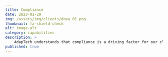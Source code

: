 ```yaml
---
title: Compliance
date: 2023-01-29
img: /assets/img/clients/dova_01.png
thumbnail: fa-shield-check
alt: image-alt
category: capabilities
description: >
    AdapTech understands that compliance is a driving factor for our clients. Our deep understanding of the Risk Management Framework (RMF) and comprehensive vulnerability & threat assessment allows us to pinpoint the exact requirements to harden a system, ensure information assurance, and meet compliance requirements.
published: true
---
```

